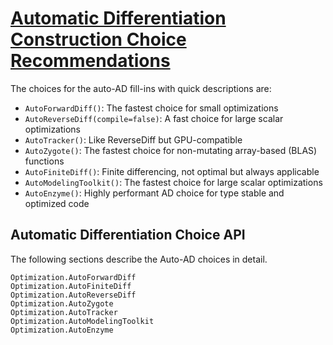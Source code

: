 # [Automatic Differentiation Construction Choice Recommendations](ad)

The choices for the auto-AD fill-ins with quick descriptions are:

  - `AutoForwardDiff()`: The fastest choice for small optimizations
  - `AutoReverseDiff(compile=false)`: A fast choice for large scalar optimizations
  - `AutoTracker()`: Like ReverseDiff but GPU-compatible
  - `AutoZygote()`: The fastest choice for non-mutating array-based (BLAS) functions
  - `AutoFiniteDiff()`: Finite differencing, not optimal but always applicable
  - `AutoModelingToolkit()`: The fastest choice for large scalar optimizations
  - `AutoEnzyme()`: Highly performant AD choice for type stable and optimized code

## Automatic Differentiation Choice API

The following sections describe the Auto-AD choices in detail.

```@docs
Optimization.AutoForwardDiff
Optimization.AutoFiniteDiff
Optimization.AutoReverseDiff
Optimization.AutoZygote
Optimization.AutoTracker
Optimization.AutoModelingToolkit
Optimization.AutoEnzyme
```
